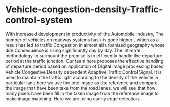 # Vehicle-congestion-density-Traffic-control-system
With increased development in productivity of the Automobile Industry, The number of 
vehicles on roadway systems has / is gone higher , which as a result has led to traffic 
Congestion in almost all urbanized geography whose dire Consequence is rising 
significantly day by day. The intimate methodology to surmount the premise is to 
efficiently handle the departure period at the traffic junction.
Our team here proposes the effective handling of departure period based on application 
of Digital Image processing based Vehicle Congestive Density dependent Adaptive Traffic 
Control Signal.
It is used to maintain the traffic light according to the  density of the vehicle in particular lane
here we use the one image as the reference and compare the image that have been take from the road lanes.
we will see that how many pixels have been fill in the taken image from the reference image to make image matching.
Here we are using canny edge detection.
